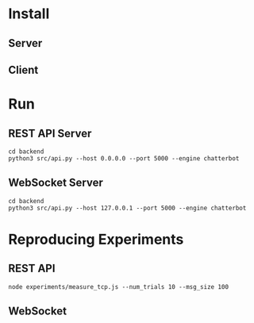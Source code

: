 # Install

## Server

## Client

# Run

## REST API Server

```
cd backend
python3 src/api.py --host 0.0.0.0 --port 5000 --engine chatterbot
```

## WebSocket Server

```
cd backend
python3 src/api.py --host 127.0.0.1 --port 5000 --engine chatterbot
```

# Reproducing Experiments

## REST API

```
node experiments/measure_tcp.js --num_trials 10 --msg_size 100
```

## WebSocket